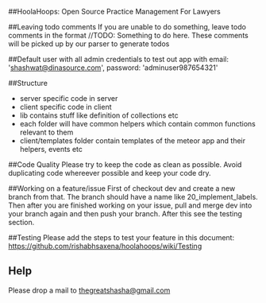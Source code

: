 ##HoolaHoops: Open Source Practice Management For Lawyers

##Leaving todo comments
  If you are unable to do something, leave todo comments in the format //TODO: Something to do here.
  These comments will be picked up by our parser to generate todos

##Default user with all admin credentials to test out app with
email: 'shashwat@dinasource.com', password: 'adminuser987654321'

##Structure
*  server specific code in server
*  client specific code in client
*  lib contains stuff like definition of collections etc
*  each folder will have common helpers which contain common functions relevant to them
*  client/templates folder contain templates of the meteor app and their helpers, events etc

##Code Quality
Please try to keep the code as clean as possible. Avoid duplicating code whereever possible and keep your code dry.

##Working on a feature/issue
First of checkout dev and create a new branch from that. The branch should have a name like 20_implement_labels. Then after you are finished working on your issue, pull and merge dev into your branch again and then push your branch. After this see the testing section.

##Testing
Please add the steps to test your feature in this document: https://github.com/rishabhsaxena/hoolahoops/wiki/Testing

## Help
Please drop a mail to thegreatshasha@gmail.com
